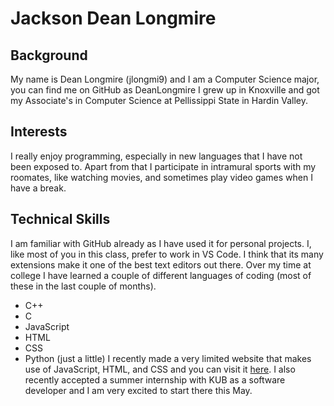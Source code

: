 # Jackson Dean Longmire
## Background
My name is Dean Longmire (jlongmi9) and I am a Computer Science major, you can find me on GitHub as DeanLongmire 
 I grew up in Knoxville and got my Associate's in Computer Science at Pellissippi State in Hardin Valley. 
## Interests
I really enjoy programming, especially in new languages that I have not been exposed to.
 Apart from that I participate in intramural sports with my roomates, like watching movies, and sometimes play video games when I have a break.
## Technical Skills
I am familiar with GitHub already as I have used it for personal projects. I, like most of you in this class, prefer to work in VS Code. I think that its many extensions make it one of the best text editors out there.
 Over my time at college I have learned a couple of different languages of coding (most of these in the last couple of months).
* C++
* C
* JavaScript
* HTML
* CSS
* Python (just a little)
 I recently made a very limited website that makes use of JavaScript, HTML, and CSS and you can visit it [here](https://deanlongmire.github.io/Temperature-Converter/).
 I also recently accepted a summer internship with KUB as a software developer and I am very excited to start there this May.